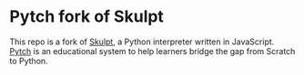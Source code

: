 # Pytch fork of Skulpt

This repo is a fork of [Skulpt](https://https://skulpt.org/), a Python
interpreter written in JavaScript.  [Pytch](https://pytch.org/) is an
educational system to help learners bridge the gap from Scratch to
Python.

